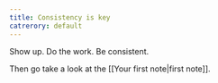 ```yaml
---
title: Consistency is key
catrerory: default
---
```


Show up. Do the work. Be consistent.

Then go take a look at the [[Your first note|first note]].
